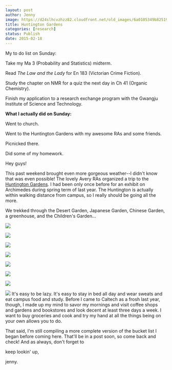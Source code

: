 ```yaml
---
layout: post
author: Jenny
image: https://d24slhcvzhzz82.cloudfront.net/old_images/6a0105349b8251970b01b8d0d36783970c-800wi.jpg
title: Huntington Gardens
categories: [research]
status: Publish
date: 2015-02-18
---
```



My to do list on Sunday:

Take my Ma 3 (Probability and Statistics) midterm.

Read *The Law and the Lady* for En 183 (Victorian Crime Fiction).

Study the chapter on NMR for a quiz the next day in Ch 41 (Organic Chemistry).

Finish my application to a research exchange program with the Gwangju Institute of Science and Technology.

**What I actually did on Sunday:**

Went to church.

Went to the Huntington Gardens with my awesome RAs and some friends.

Picnicked there.

Did some of my homework.



Hey guys!

This past weekend brought even more gorgeous weather--I didn't know that was even possible! The lovely Avery RAs organized a trip to the [Huntington Gardens](https://www.huntington.org/). I had been only once before for an exhibit on Archimedes during spring term of last year. The Huntington is actually within walking distance from campus, so I really should be going all the more.

We trekked through the Desert Garden, Japanese Garden, Chinese Garden, a greenhouse, and the Children's Garden...


![](https://d24slhcvzhzz82.cloudfront.net/old_images/caltech_as_it_happens/6a0105349b8251970b01b7c74ac52f970b.jpg)


![](https://d24slhcvzhzz82.cloudfront.net/old_images/caltech_as_it_happens/6a0105349b8251970b01b8d0d421ec970c.jpg)


![](https://d24slhcvzhzz82.cloudfront.net/old_images/caltech_as_it_happens/6a0105349b8251970b01b8d0d42515970c.jpg)


![](https://d24slhcvzhzz82.cloudfront.net/old_images/caltech_as_it_happens/6a0105349b8251970b01b7c74ac980970b.jpg)


![](https://d24slhcvzhzz82.cloudfront.net/old_images/caltech_as_it_happens/6a0105349b8251970b01b8d0d425c1970c.jpg)


![](https://d24slhcvzhzz82.cloudfront.net/old_images/caltech_as_it_happens/6a0105349b8251970b01bb07ef93ef970d.jpg)


![](https://d24slhcvzhzz82.cloudfront.net/old_images/caltech_as_it_happens/6a0105349b8251970b01bb07ef9545970d.jpg)


![](https://d24slhcvzhzz82.cloudfront.net/old_images/caltech_as_it_happens/6a0105349b8251970b01bb07ef967f970d.jpg)
It's easy to be lazy. It's easy to stay in bed all day and wear sweats and eat campus food and study. Before I came to Caltech as a frosh last year, though, I made up my mind to savor my mornings and visit coffee shops and gardens and bookstores and look decent at least three days a week. I want to buy groceries and cook and try my hand at all the things being on your own allows you to do.

That said, I'm still compiling a more complete version of the bucket list I began before coming here. That'll be in a post soon, so come back and check! And as always, don't forget to

keep lookin' up,

jenny.



